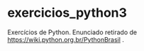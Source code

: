 # exercicios_python3
Exercícios de Python. Enunciado retirado de https://wiki.python.org.br/PythonBrasil .
